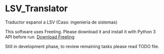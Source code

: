 # LSV_Translator
Traductor espanol a LSV (Caso: ingenieria de sistemas)

This software uses Freeling. 
Please download it and install it with Python 3 API before run.
[Download Freeling](http://nlp.lsi.upc.edu/freeling/index.php/node/30)

Still in development phase, to review remaining tasks please read TODO file. 
